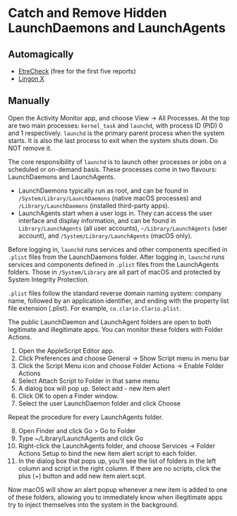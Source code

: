# Catch and Remove Hidden LaunchDaemons and LaunchAgents

## Automagically

* [EtreCheck](https://etrecheck.com/) (free for the first five reports)
* [Lingon X](https://www.peterborgapps.com/lingon/)

## Manually

Open the Activity Monitor app, and choose View -> All Processes. At the top are two main processes: `kernel_task` and 
`launchd`, with process ID (PID) 0 and 1 respectively. `launchd` is the primary parent process when the system starts. 
It is also the last process to exit when the system shuts down. Do NOT remove it.

The core responsibility of `launchd` is to launch other processes or jobs on a scheduled or on-demand basis. These 
processes come in two flavours: LaunchDaemons and LaunchAgents.

* LaunchDaemons typically run as root, and can be found in `/System/Library/LaunchDaemons` (native macOS processes) and 
`/Library/LaunchDaemons` (installed third-party apps).
* LaunchAgents start when a user logs in. They can access the user interface and display information, and can be found 
in `Library/LaunchAgents` (all user accounts), `~/Library/LaunchAgents` (user account), and 
`/System/Library/LaunchAgents` (macOS only).

Before logging in, `launchd` runs services and other components specified in `.plist` files from the LaunchDaemons 
folder. After logging in, `launchd` runs services and components defined in `.plist` files from the LaunchAgents 
folders. Those in `/System/Library` are all part of macOS and protected by System Integrity Protection.

`.plist` files follow the standard reverse domain naming system: company name, followed by an application identifier, 
and ending with the property list file extension (.plist). For example, `co.clario.Clario.plist`.

The public LaunchDaemon and LaunchAgent folders are open to both legitimate and illegitimate apps. 
You can monitor these folders with Folder Actions.

1. Open the AppleScript Editor app. 
2. Click Preferences and choose General -> Show Script menu in menu bar
3. Click the Script Menu icon and choose Folder Actions -> Enable Folder Actions 
4. Select Attach Script to Folder in that same menu
5. A dialog box will pop up. Select add - new item alert
6. Click OK to open a Finder window. 
7. Select the user LaunchDaemon folder and click Choose

Repeat the procedure for every LaunchAgents folder.

8. Open Finder and click Go > Go to Folder
9. Type ~/Library/LaunchAgents and click Go
10. Right-click the LaunchAgents folder, and choose Services -> Folder Actions Setup to bind the new item alert script to each folder.
11. In the dialog box that pops up, you'll see the list of folders in the left column and script in the right column. If there are no scripts, click the plus (+) button and add new item alert.scpt.

Now macOS will show an alert popup whenever a new item is added to one of these folders, allowing you to immediately know
when illegitimate apps try to inject themselves into the system in the background.


